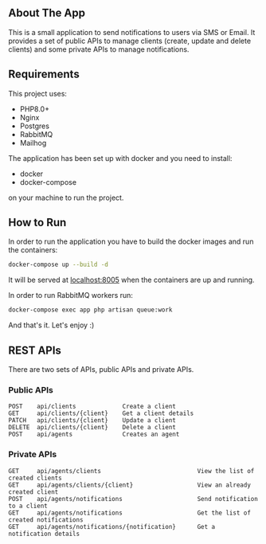 ## About The App
This is a small application to send notifications to users via SMS or Email. It provides a set of public APIs to manage clients (create, update and delete clients) and some private APIs to manage notifications.


## Requirements
This project uses:
- PHP8.0+
- Nginx
- Postgres
- RabbitMQ
- Mailhog

The application has been set up with docker and you need to install:
- docker
- docker-compose

on your machine to run the project.

## How to Run
In order to run the application you have to build the docker images and run the containers:

```bash
docker-compose up --build -d
```
It will be served at [localhost:8005](http://localhost:8005) when the containers are up and running.

In order to run RabbitMQ workers run:

```bash
docker-compose exec app php artisan queue:work
```
And that's it. Let's enjoy :)

## REST APIs
There are two sets of APIs, public APIs and private APIs. 

### Public APIs

```
POST    api/clients             Create a client   
GET     api/clients/{client}    Get a client details   
PATCH   api/clients/{client}    Update a client
DELETE  api/clients/{client}    Delete a client
POST    api/agents              Creates an agent 
```

### Private APIs
```
GET     api/agents/clients                           View the list of created clients
GET     api/agents/clients/{client}                  View an already created client
POST    api/agents/notifications                     Send notification to a client
GET     api/agents/notifications                     Get the list of created notifications
GET     api/agents/notifications/{notification}      Get a notification details
```